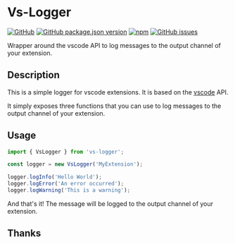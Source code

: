 # Vs-Logger

[![GitHub](https://img.shields.io/github/license/faultyblaster/vs-logger)](https://github.com/faultyblaster/vs-logger)
[![GitHub package.json version](https://img.shields.io/github/package-json/v/faultyblaster/vs-logger)](https://github.com/faultyblaster/vs-logger)
[![npm](https://img.shields.io/npm/dw/vs-logger)](https://www.npmjs.com/package/vs-logger)
[![GitHub issues](https://img.shields.io/github/issues/faultyblaster/vs-logger)](https://github.com/faultyblaster/vs-logger/issues)

Wrapper around the vscode API to log messages to the output channel of your extension.

## Description

This is a simple logger for vscode extensions. It is based on the [vscode](https://code.visualstudio.com/api/references/vscode-api) API.

It simply exposes three functions that you can use to log messages to the output channel of your extension.

## Usage

```typescript
import { VsLogger } from 'vs-logger';

const logger = new VsLogger('MyExtension');

logger.logInfo('Hello World');
logger.logError('An error occurred');
logger.logWarning('This is a warning');
```

And that's it! The message will be logged to the output channel of your extension.

## Thanks

